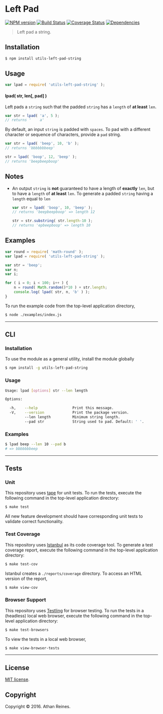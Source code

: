 Left Pad
===
[![NPM version][npm-image]][npm-url] [![Build Status][build-image]][build-url] [![Coverage Status][coverage-image]][coverage-url] [![Dependencies][dependencies-image]][dependencies-url]

> Left pad a string.


## Installation

``` bash
$ npm install utils-left-pad-string
```


## Usage

``` javascript
var lpad = require( 'utils-left-pad-string' );
```

#### lpad( str, len[, pad] )

Left pads a `string` such that the padded `string` has a `length` of __at least__ `len`.


``` javascript
var str = lpad( 'a', 5 );
// returns '    a'
```

By default, an input `string` is padded with `spaces`. To pad with a different character or sequence of characters, provide a `pad` string.

``` javascript
var str = lpad( 'beep', 10, 'b' );
// returns 'bbbbbbbeep'

str = lpad( 'boop', 12, 'beep' );
// returns 'beepbeepboop'
```


## Notes

* An output `string` is __not__ guaranteed to have a length of __exactly__ `len`, but to have a `length` of __at least__ `len`. To generate a padded `string` having a `length` equal to `len`

	``` javascript
	var str = lpad( 'boop', 10, 'beep' );
	// returns 'beepbeepboop' => length 12

	str = str.substring( str.length-10 );
	// returns 'epbeepboop' => length 10
	``` 


## Examples

``` javascript
var round = require( 'math-round' );
var lpad = require( 'utils-left-pad-string' );

var str = 'beep';
var n;
var i;

for ( i = 0; i < 100; i++ ) {
	n = round( Math.random()*10 ) + str.length;
	console.log( lpad( str, n, 'b' ) );
}
```

To run the example code from the top-level application directory,

``` bash
$ node ./examples/index.js
```


---
## CLI

### Installation

To use the module as a general utility, install the module globally

``` bash
$ npm install -g utils-left-pad-string
```


### Usage

``` bash
Usage: lpad [options] str --len length

Options:

  -h,    --help                Print this message.
  -V,    --version             Print the package version.
         --len length          Minimum string length.
         --pad str             String used to pad. Default: ' '.
```


### Examples

``` bash
$ lpad beep --len 10 --pad b
# => bbbbbbbeep
```


---
## Tests

### Unit

This repository uses [tape][tape] for unit tests. To run the tests, execute the following command in the top-level application directory:

``` bash
$ make test
```

All new feature development should have corresponding unit tests to validate correct functionality.


### Test Coverage

This repository uses [Istanbul][istanbul] as its code coverage tool. To generate a test coverage report, execute the following command in the top-level application directory:

``` bash
$ make test-cov
```

Istanbul creates a `./reports/coverage` directory. To access an HTML version of the report,

``` bash
$ make view-cov
```


### Browser Support

This repository uses [Testling][testling] for browser testing. To run the tests in a (headless) local web browser, execute the following command in the top-level application directory:

``` bash
$ make test-browsers
```

To view the tests in a local web browser,

``` bash
$ make view-browser-tests
```

<!-- [![browser support][browsers-image]][browsers-url] -->


---
## License

[MIT license](http://opensource.org/licenses/MIT).


## Copyright

Copyright &copy; 2016. Athan Reines.


[npm-image]: http://img.shields.io/npm/v/utils-left-pad-string.svg
[npm-url]: https://npmjs.org/package/utils-left-pad-string

[build-image]: http://img.shields.io/travis/kgryte/utils-left-pad-string/master.svg
[build-url]: https://travis-ci.org/kgryte/utils-left-pad-string

[coverage-image]: https://img.shields.io/codecov/c/github/kgryte/utils-left-pad-string/master.svg
[coverage-url]: https://codecov.io/github/kgryte/utils-left-pad-string?branch=master

[dependencies-image]: http://img.shields.io/david/kgryte/utils-left-pad-string.svg
[dependencies-url]: https://david-dm.org/kgryte/utils-left-pad-string

[dev-dependencies-image]: http://img.shields.io/david/dev/kgryte/utils-left-pad-string.svg
[dev-dependencies-url]: https://david-dm.org/dev/kgryte/utils-left-pad-string

[github-issues-image]: http://img.shields.io/github/issues/kgryte/utils-left-pad-string.svg
[github-issues-url]: https://github.com/kgryte/utils-left-pad-string/issues

[tape]: https://github.com/substack/tape
[istanbul]: https://github.com/gotwarlost/istanbul
[testling]: https://ci.testling.com

